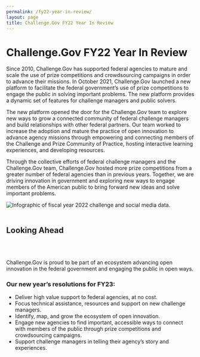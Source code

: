 ```yaml
---
permalink: /fy22-year-in-review/
layout: page
title: Challenge.Gov FY22 Year In Review
---
```


<h1 class="text-center mb-6 font-weight-bold">Challenge.Gov FY22 Year In Review</h1>
<div class="row">
  <div width="80%">
<p>Since 2010, Challenge.Gov has supported federal agencies to mature and scale the use of prize competitions and crowdsourcing campaigns in order to advance their missions. In October 2021, Challenge.Gov launched a new platform to facilitate the federal government’s use of prize competitions to engage the public in solving important problems. The new platform provides a dynamic set of features for challenge managers and public solvers.</p>

<p>The new platform opened the door for the Challenge.Gov team to explore new ways to grow a connected community of federal challenge managers and build relationships with other federal partners. Our team worked to increase the adoption and mature the practice of open innovation to advance agency missions through empowering and connecting members of the Challenge and Prize Community of Practice, hosting interactive learning experiences, and developing resources. </p>

<p>Through the collective efforts of federal challenge managers and the Challenge.Gov team, Challenge.Gov hosted more prize competitions from a greater number of federal agencies than in previous years. Together, we are driving innovation in government and exploring new ways to engage members of the American public to bring forward new ideas and solve important problems.
</p>
  </div>
  <div>
    <img src="{{ site.baseurl }}/assets/images/challenge-gov-fy22-year-in-review-infographic.png" alt="Infographic of fiscal year 2022 challenge and social media data."></div>
  </div>
  <br>
<div class="row">    
<h2>Looking Ahead</h2><br><br>
<p>Challenge.Gov is proud to be part of an ecosystem advancing open innovation in the federal government and engaging the public in open ways.</p> 

  <h3>Our new year’s resolutions for FY23:</h3>
  <div>
<ul>
  <li>Deliver high value support to federal agencies, at no cost.</li>
  <li>Focus technical assistance, resources and support on new challenge managers. </li>
  <li>Identify, map, and grow the ecosystem of open innovation.</li>
  <li>Engage new agencies to find important, accessible ways to connect with members of the public through prize competitions and crowdsourcing campaigns.</li>
  <li>Support challenge managers in telling their agency’s story and experiences.
</li>
  </ul>
  </div>
  </div>
